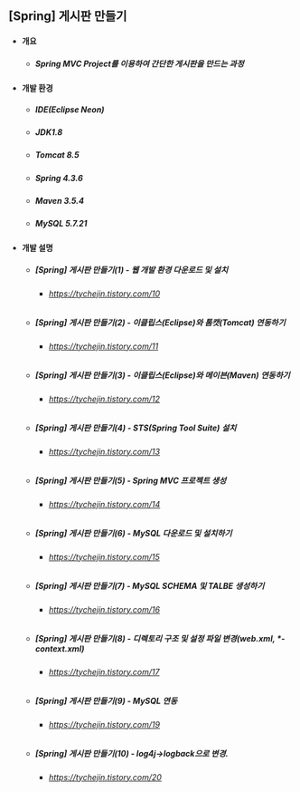 ## [Spring] 게시판 만들기 
- #### 개요
  - ##### Spring MVC Project를 이용하여 간단한 게시판을 만드는 과정
  
- #### 개발 환경
  - ##### IDE(Eclipse Neon) 
  - ##### JDK1.8
  - ##### Tomcat 8.5
  - ##### Spring 4.3.6
  - ##### Maven 3.5.4
  - ##### MySQL 5.7.21

- #### 개발 설명
  - ##### [Spring] 게시판 만들기(1) - 웹 개발 환경 다운로드 및 설치
    - ###### https://tychejin.tistory.com/10
  - ##### [Spring] 게시판 만들기(2) - 이클립스(Eclipse)와 톰캣(Tomcat) 연동하기
    - ###### https://tychejin.tistory.com/11
  - ##### [Spring] 게시판 만들기(3) - 이클립스(Eclipse)와 메이븐(Maven) 연동하기
    - ###### https://tychejin.tistory.com/12
  - ##### [Spring] 게시판 만들기(4) - STS(Spring Tool Suite) 설치
    - ###### https://tychejin.tistory.com/13
  - ##### [Spring] 게시판 만들기(5) - Spring MVC 프로젝트 생성
    - ###### https://tychejin.tistory.com/14
  - ##### [Spring] 게시판 만들기(6) - MySQL 다운로드 및 설치하기
    - ###### https://tychejin.tistory.com/15
  - ##### [Spring] 게시판 만들기(7) - MySQL SCHEMA 및 TALBE 생성하기
    - ###### https://tychejin.tistory.com/16
  - ##### [Spring] 게시판 만들기(8) - 디렉토리 구조 및 설정 파일 변경(web.xml, *-context.xml)
    - ###### https://tychejin.tistory.com/17
  - ##### [Spring] 게시판 만들기(9) - MySQL 연동
    - ###### https://tychejin.tistory.com/19
  - ##### [Spring] 게시판 만들기(10) - log4j->logback으로 변경.
    - ###### https://tychejin.tistory.com/20